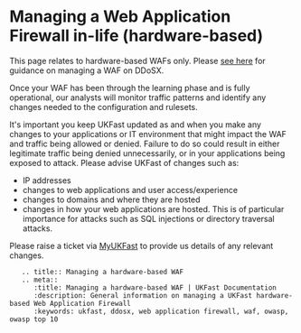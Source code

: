 # Managing a Web Application Firewall in-life (hardware-based)

This page relates to hardware-based WAFs only.  Please [see here](/security/ddos/wafsettings) for guidance on managing a WAF on DDoSX.

Once your WAF has been through the learning phase and is fully operational, our analysts will monitor traffic patterns and identify any changes needed to the configuration and rulesets.

It's important you keep UKFast updated as and when you make any changes to your applications or IT environment that might impact the WAF and traffic being allowed or denied.  Failure to do so could result in either legitimate traffic being denied unnecessarily, or in your applications being exposed to attack.  Please advise UKFast of changes such as:

  - IP addresses
  - changes to web applications and user access/experience
  - changes to domains and where they are hosted
  - changes in how your web applications are hosted. This is of particular importance for attacks such as SQL injections or directory traversal attacks.

Please raise a ticket via [MyUKFast](https://portal.ans.co.uk) to provide us details of any relevant changes.


```eval_rst
   .. title:: Managing a hardware-based WAF
   .. meta::
      :title: Managing a hardware-based WAF | UKFast Documentation
      :description: General information on managing a UKFast hardware-based Web Application Firewall
      :keywords: ukfast, ddosx, web application firewall, waf, owasp, owasp top 10
```
